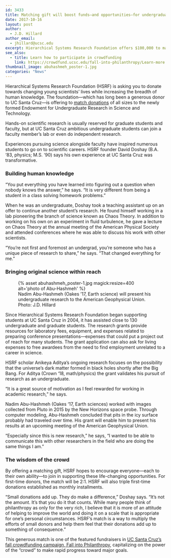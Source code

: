 ```yaml
---
id: 3433
title: Matching gift will boost funds—and opportunities—for undergraduates doing research
date: 2017-10-16
layout: post
author:
  - J.D. Hillard
author_email:
  - jhillard@ucsc.edu
excerpt: Hierarchical Systems Research Foundation offers $100,000 to match donations supporting scientific research by undergraduates
see_also:
  - title: Learn how to participate in crowdfunding
    link: https://crowdfund.ucsc.edu/fall-into-philanthropy/Learn-more.html
thumbnail_image: abuhashmeh_poster-1.jpg
categories: "News"
---
```

Hierarchical Systems Research Foundation (HSRF) is asking you to donate towards changing young scientists’ lives while increasing the breadth of human knowledge. The foundation—which has long been a generous donor to UC Santa Cruz—is offering to [match donations](https://crowdfund.ucsc.edu/?cfpage=project&project_id=17079) of all sizes to the newly formed Endowment for Undergraduate Research in Science and Technology.

Hands-on scientific research is usually reserved for graduate students and faculty, but at UC Santa Cruz ambitious undergraduate students can join a faculty member’s lab or even do independent research.

Experiences pursuing science alongside faculty have inspired numerous students to go on to scientific careers. HSRF founder David Doshay (B.A. ‘83, physics; M.S. ‘90) says his own experience at UC Santa Cruz was transformative.

### Building human knowledge

“You put everything you have learned into figuring out a question when nobody knows the answer,” he says. “It is very different from being a student in a class solving homework problems.”

When he was an undergraduate, Doshay took a teaching assistant up on an offer to continue another student’s research. He found himself working in a lab pioneering the branch of science known as Chaos Theory. In addition to working on his own on an experiment in fluid turbulence, he gave a lecture on Chaos Theory at the annual meeting of the American Physical Society and attended conferences where he was able to discuss his work with other scientists.

“You’re not first and foremost an undergrad, you’re someone who has a unique piece of research to share,” he says. “That changed everything for me.”

### Bringing original science within reach

<figure class="inline-image left">
{% asset abuhashmeh_poster-1.jpg magick:resize=400 alt='photo of Abu-Hashmeh' %}
<figcaption>Nadim Abu-Hashmeh (Oakes &#8217;17, Earth science) will present his undergraduate research to the American Geophysical Union. Photo: J.D. Hillard</figcaption></figure>

Since Hierarchical Systems Research Foundation began supporting students at UC Santa Cruz in 2004, it has assisted close to 130 undergraduate and graduate students. The research grants provide resources for laboratory fees, equipment, and expenses related to preparing conference presentations—expenses that could put a project out of reach for many students. The grant application can also ask for living expenses to free awardees from the need to find employment unrelated to a career in science.

HSRF scholar Anikeya Aditya’s ongoing research focuses on the possibility that the universe’s dark matter formed in black holes shortly after the Big Bang. For Aditya (Crown ‘18, math/physics) the grant validates his pursuit of research as an undergraduate.

“It is a great source of motivation as I feel rewarded for working in academic research,” he says.

Nadim Abu-Hashmeh (Oakes ‘17, Earth sciences) worked with images collected from Pluto in 2015 by the New Horizons space probe. Through computer modeling, Abu-Hashmeh concluded that pits in the icy surface probably had traveled over time. His grant will enable him to present his results at an upcoming meeting of the American Geophysical Union.

“Especially since this is new research,” he says, “I wanted to be able to communicate this with other researchers in the field who are doing the same things I am.”

### The wisdom of the crowd

By offering a matching gift, HSRF hopes to encourage everyone—each to their own ability—to join in supporting these life-changing opportunities. For first-time donors, the match will be 2:1. HSRF will also triple first-time donations established as monthly installments.

“Small donations add up. They do make a difference,” Doshay says. “It’s not the amount. It’s that you do it that counts. While many people think of philanthropy as only for the very rich, I believe that it is more of an attitude of helping to improve the world and doing it on a scale that is appropriate for one’s personal circumstances. HSRF’s match is a way to multiply the efforts of small donors and help them feel that their donations add up to something of consequence.”

This generous match is one of the featured fundraisers in [UC Santa Cruz’s fall crowdfunding campaign, Fall into Philanthropy](https://crowdfund.ucsc.edu/?cfpage=explore&cat_id=5054), capitalizing on the power of the “crowd” to make rapid progress toward major goals.
